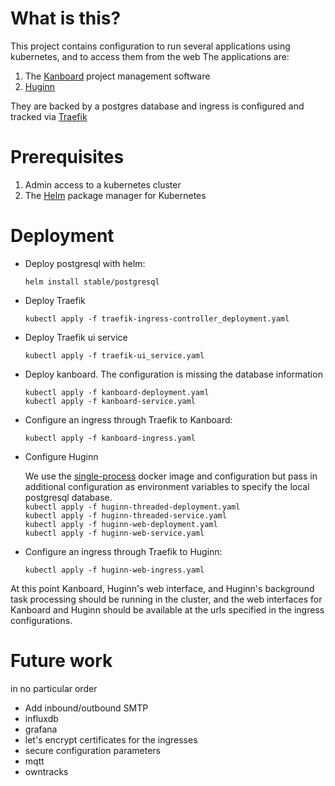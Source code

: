 # What is this?
This project contains configuration to run several applications using kubernetes, and to access them from the web
The applications are:
1. The [Kanboard](https://kanboard.net/) project management software
2. [Huginn](https://github.com/cantino/huginn/)

They are backed by a postgres database and ingress is configured and tracked via [Traefik](https://traefik.io/)

# Prerequisites
1. Admin access to a kubernetes cluster
2. The [Helm](https://helm.sh/) package manager for Kubernetes


# Deployment
* Deploy postgresql with helm:

   `helm install stable/postgresql`
* Deploy Traefik

   `kubectl apply -f traefik-ingress-controller_deployment.yaml`
* Deploy Traefik ui service

   `kubectl apply -f traefik-ui_service.yaml`  
* Deploy kanboard. The configuration is missing the database information

   `kubectl apply -f kanboard-deployment.yaml`  
   `kubectl apply -f kanboard-service.yaml`  
* Configure an ingress through Traefik to Kanboard:

   `kubectl apply -f kanboard-ingress.yaml`
* Configure Huginn

   We use the [single-process](https://github.com/cantino/huginn/tree/master/docker/single-process) docker image and configuration but pass in additional configuration as environment variables to specify the local postgresql database.  
   `kubectl apply -f huginn-threaded-deployment.yaml`  
   `kubectl apply -f huginn-threaded-service.yaml`  
   `kubectl apply -f huginn-web-deployment.yaml`  
   `kubectl apply -f huginn-web-service.yaml`  
* Configure an ingress through Traefik to Huginn:

   `kubectl apply -f huginn-web-ingress.yaml`  

At this point Kanboard, Huginn's web interface, and Huginn's background task processing should be running in the cluster, and the web interfaces for Kanboard and Huginn should be available at the urls specified in the ingress configurations.

# Future work
in no particular order
* Add inbound/outbound SMTP
* influxdb
* grafana
* let's encrypt certificates for the ingresses
* secure configuration parameters
* mqtt
* owntracks
